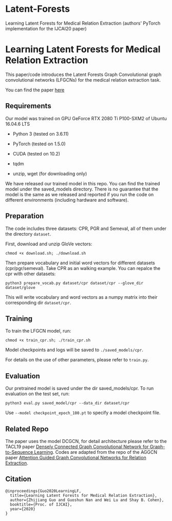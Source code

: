 # Latent-Forests
Learning Latent Forests for Medical Relation Extraction (authors' PyTorch implementation for the IJCAI20 paper)

Learning Latent Forests for Medical Relation Extraction
==========

This paper/code introduces the Latent Forests Graph Convolutional graph convolutional networks (LFGCNs)  for the medical relation extraction task.

You can find the paper [here](https://www.ijcai.org/Proceedings/2020/0505.pdf)

 

## Requirements

Our model was trained on GPU GeForce RTX 2080 Ti P100-SXM2 of Ubuntu 16.04.6 LTS

- Python 3 (tested on 3.6.11)

- PyTorch (tested on 1.5.0)

- CUDA (tested on 10.2)

- tqdm

- unzip, wget (for downloading only)

We have released our trained model in this repo. You can find the trained model under the saved_models directory. There is no guarantee that the model is the same as we released and reported if you run the code on different environments (including hardware and software). 

## Preparation

The code includes three datasets: CPR, PGR and Semeval, all of them under the directory `dataset`.

  
First, download and unzip GloVe vectors:

```
chmod +x download.sh; ./download.sh
```

  

Then prepare vocabulary and initial word vectors for different datasets (cpr/pgr/semeval). Take CPR as an walking example. You can repalce the cpr with other datasets:

```
python3 prepare_vocab.py dataset/cpr dataset/cpr --glove_dir dataset/glove
```

  

This will write vocabulary and word vectors as a numpy matrix into their corresponding dir `dataset/cpr`.

  

## Training

  

To train the LFGCN model, run:

```
chmod +x train_cpr.sh; ./train_cpr.sh
```

  

Model checkpoints and logs will be saved to `./saved_models/cpr`.

  

For details on the use of other parameters, please refer to `train.py`.

  

## Evaluation

  

Our pretrained model is saved under the dir saved_models/cpr. To run evaluation on the test set, run:

```
python3 eval.py saved_model/cpr --data_dir dataset/cpr
```

  
Use `--model checkpoint_epoch_100.pt` to specify a model checkpoint file.


## Related Repo

The paper uses the model DCGCN, for detail architecture please refer to the TACL19 paper [Densely Connected Graph Convolutional Network for Graph-to-Sequence Learning](https://github.com/Cartus/DCGCN). Codes are adapted from the repo of the AGGCN paper [Attention Guided Graph Convolutional Networks for Relation Extraction](https://arxiv.org/pdf/1906.07510.pdf).

## Citation

```
@inproceedings{Guo2020LearningLF,
  title={Learning Latent Forests for Medical Relation Extraction},
  author={Zhijiang Guo and Guoshun Nan and Wei Lu and Shay B. Cohen},
  booktitle={Proc. of IJCAI},
  year={2020}
}
```

